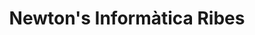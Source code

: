 ---
title: "Newton's Informàtica Ribes"
url: /sant-pere-de-ribes/newtons-informatica-ribes/
shop: ordenador
---